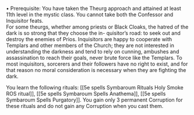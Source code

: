 • Prerequisite: You have taken the Theurg approach and attained at least 11th level in the mystic class. You cannot take both the Confessor and Inquisitor feats.  
For some theurgs, whether among priests or Black Cloaks, the hatred of the dark is so strong that they choose the in- quisitor’s road: to seek out and destroy the enemies of Prios. Inquisitors are happy to cooperate with Templars and other members of the Church; they are not interested in understanding the darkness and tend to rely on cunning, ambushes and assassination to reach their goals, never brute force like the Templars. To most inquisitors, sorcerers and their followers have no right to exist, and for that reason no moral consideration is necessary when they are fighting the dark.

You learn the following rituals: [[5e spells Symbaroum Rituals Holy Smoke ROS ritual]], [[5e spells Symbaroum Spells Anathema]], [[5e spells Symbaroum Spells Purgatory]]. You gain only 3 permanent Corruption for these rituals and do not gain any Corruption when you cast them.